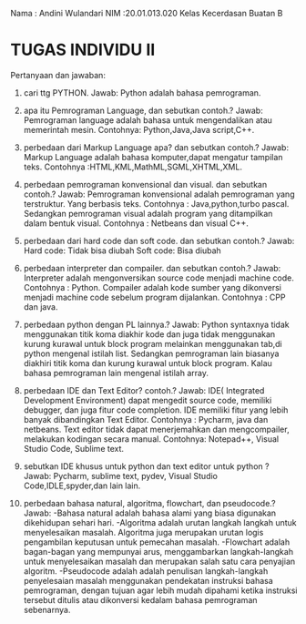 Nama : Andini Wulandari 
NIM  :20.01.013.020
Kelas Kecerdasan Buatan B


# TUGAS INDIVIDU II
Pertanyaan dan jawaban:

1. cari ttg PYTHON.
Jawab: Python adalah bahasa pemrograman. 

2. apa itu Pemrograman Language, dan sebutkan contoh.?
Jawab: Pemrograman language adalah bahasa untuk mengendalikan atau memerintah mesin.
Contohnya: Python,Java,Java script,C++.

3. perbedaan dari Markup Language apa? dan sebutkan contoh.?
Jawab: Markup Language adalah bahasa komputer,dapat mengatur tampilan teks. 
Contohnya :HTML,KML,MathML,SGML,XHTML,XML.

4. perbedaan pemrograman konvensional dan visual. dan sebutkan contoh.?
Jawab: Pemrograman konvensional adalah pemrograman yang terstruktur. Yang berbasis teks. Contohnya : Java,python,turbo pascal.
Sedangkan pemrograman visual adalah program yang ditampilkan dalam bentuk visual. Contohnya : Netbeans dan visual C++.

5. perbedaan dari hard code dan soft code. dan sebutkan contoh.?
Jawab: Hard code: Tidak bisa diubah
Soft code: Bisa diubah

6. perbedaan interpreter dan compailer. dan sebutkan contoh.?
Jawab: Interpreter adalah mengonversikan source code menjadi machine code. Contohnya : Python. 
Compailer adalah kode sumber yang dikonversi menjadi machine code sebelum program dijalankan. Contohnya : CPP dan java. 

7. perbedaan python dengan PL lainnya.?
Jawab: Python syntaxnya tidak menggunakan titik koma diakhir kode dan juga tidak menggunakan kurung kurawal untuk block program melainkan menggunakan tab,di python mengenal istilah list. Sedangkan pemrograman lain biasanya diakhiri titik koma dan kurung kurawal untuk block program. Kalau bahasa pemrograman lain mengenal istilah array.

8. perbedaan IDE dan Text Editor? contoh.?
Jawab: IDE( Integrated Development Environment) dapat mengedit source code, memiliki debugger, dan juga fitur code completion.  IDE memiliki fitur yang lebih banyak dibandingkan Text Editor. Contohnya : Pycharm, java dan netbeans. 
Text editor tidak dapat menerjemahkan dan mengcompailer, melakukan kodingan secara manual. Contohnya: Notepad++, Visual Studio Code, Sublime text. 

9. sebutkan IDE khusus untuk python dan text 
editor untuk python ?
Jawab: Pycharm, sublime text, pydev, Visual Studio Code,IDLE,spyder,dan lain lain. 

10. perbedaan bahasa natural, algoritma, flowchart, dan pseudocode.?
Jawab: -Bahasa natural adalah bahasa alami yang biasa digunakan dikehidupan sehari hari. 
-Algoritma adalah urutan langkah langkah untuk menyelesaikan masalah. Algoritma juga merupakan urutan logis pengambilan keputusan untuk pemecahan masalah.
-Flowchart adalah  bagan-bagan yang mempunyai arus, menggambarkan langkah-langkah untuk menyelesaikan masalah dan merupakan salah satu cara penyajian algoritm.
-Pseudocode adalah adalah penulisan langkah-langkah penyelesaian masalah menggunakan  pendekatan instruksi bahasa pemrograman, dengan tujuan agar lebih mudah dipahami ketika instruksi tersebut ditulis atau dikonversi kedalam bahasa pemrograman sebenarnya.
